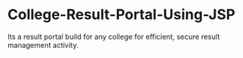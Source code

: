 # College-Result-Portal-Using-JSP
Its a result portal build for any college for efficient, secure result management activity.
